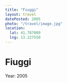 ```yaml
---
title: "Fiuggi"
layout: travel
datePosted: 2005
photo: "/travel/image.jpg"
location:
  lat: 41.787089
  lng: 13.227550
---
```

# Fiuggi



Year: 2005
